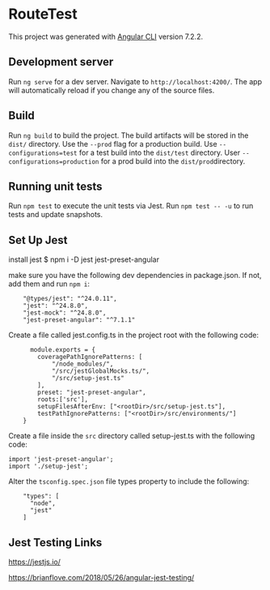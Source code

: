 # RouteTest

This project was generated with [Angular CLI](https://github.com/angular/angular-cli) version 7.2.2.

## Development server

Run `ng serve` for a dev server. Navigate to `http://localhost:4200/`. The app will automatically reload if you change any of the source files.

## Build

Run `ng build` to build the project. The build artifacts will be stored in the `dist/` directory. Use the `--prod` flag for a production build. Use `--configurations=test` for a test build into the `dist/test` directory. User `--configurations=production` for a prod build into the `dist/prod`directory.

## Running unit tests

Run `npm test` to execute the unit tests via Jest.
Run `npm test -- -u` to run tests and update snapshots.

## Set Up Jest
install jest
$ npm i -D jest jest-preset-angular

make sure you have the following dev dependencies in package.json. If not, add them and run `npm i`:
```
    "@types/jest": "^24.0.11",
    "jest": "^24.8.0",
    "jest-mock": "^24.8.0",
    "jest-preset-angular": "^7.1.1"
```
    
Create a file called jest.config.ts in the project root with the following code:
```
      module.exports = {
        coveragePathIgnorePatterns: [
            "/node_modules/",
            "/src/jestGlobalMocks.ts/",
            "/src/setup-jest.ts"
        ],
        preset: "jest-preset-angular",
        roots:['src'],
        setupFilesAfterEnv: ["<rootDir>/src/setup-jest.ts"],
        testPathIgnorePatterns: ["<rootDir>/src/environments/"]
    }
```

Create a file inside the `src` directory called setup-jest.ts with the following code:
```
import 'jest-preset-angular';
import './setup-jest';
```

Alter the `tsconfig.spec.json` file types property to include the following:
```
    "types": [
      "node",
      "jest"
    ]
```

## Jest Testing Links
https://jestjs.io/

https://brianflove.com/2018/05/26/angular-jest-testing/


